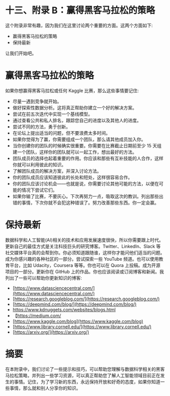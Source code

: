     

# 十三、附录 B：赢得黑客马拉松的策略

这个附录非常有趣，因为我们在这里讨论两个重要的方面。这两个方面如下:

*   赢得黑客马拉松的策略
*   保持最新

让我们开始吧。

# 赢得黑客马拉松的策略

如果你想赢得黑客马拉松或任何 Kaggle 比赛，那么这些事情要记住:

*   尽量一遇到竞争就开始。
*   做好探索性数据分析。这将真正帮助你建立一个好的解决方案。
*   尝试在前五次迭代中实现一个基线模型。
*   通过查看公共和私人排名，跟踪您自己的进度以及其他人的进度。
*   尝试不同的方法，勇于创新。
*   在论坛上提出适当的问题，但不要浪费太多时间。
*   如果你觉得为了赢，你需要组成一个团队，那么请其他成员加入你。
*   当你创建你的团队的时候确实很重要。你需要在比赛截止日期前至少 15 天组建一个团队，这样你的团队就可以一起工作，想出最好的方法。
*   团队成员的选择也起着重要的作用。你应该和那些有互补技能的人合作，这样你就可以利用彼此的知识。
*   了解团队成员的解决方案，并深入讨论方法。
*   你的团队成员应该知道彼此的长处和短处，这样很容易合作。
*   你的团队应该讨论机会——也就是说，你需要讨论其他可能的方法，以便在可能的情况下尝试它们。
*   如果你输了比赛，不要灰心。下次再努力一点，吸取这次的教训。列出那些出错的事情，下次你就不会犯这种错误了。努力改善那些东西。你一定会赢。

# 保持最新

数据科学和人工智能(AI)相关的技术和应用发展速度很快，所以你需要跟上时代。更新自己的最佳方式是关注科技巨头的研究博客。Twitter、LinkedIn、Slack 等社交媒体平台真的会帮到你。你必须知道跟随谁，这样你才能问他们适当的问题。成为你感兴趣的各种社区的一部分。尝试探索一些 YouTube 频道。也可以使用教育平台，比如 Udacity，Coursera 等等。你也可以在 Quora 上投稿。成为开源项目的一部分。更新你在 GitHub 上的作品。你也应该阅读或订阅博客和新闻。我列出了一些可以帮助你更新知识的博客:

*   [https://www.datasciencecentral.com/](https://www.datasciencecentral.com/)
*   [https://research.googleblog.com/](https://research.googleblog.com/)
*   [https://deepmind.com/blog/](https://deepmind.com/blog/)
*   https://www.kdnuggets.com/websites/blogs.html
*   【https://medium.com/ 
*   [https://www.kaggle.com/blog](https://www.kaggle.com/blog)
*   [https://www.library.cornell.edu/](https://www.library.cornell.edu/)
*   [https://arxiv.org/](https://arxiv.org/)

# 摘要

在本附录中，我们讨论了一些提示和技巧，可以帮助您理解与数据科学相关的黑客马拉松策略，并列出一些学习资源，可以真正帮助您了解人工智能领域目前正在发生的事情。记住，为了学习新的东西，永远保持开放和好奇的态度，如果你知道一些事情，那么就和别人分享你的知识。